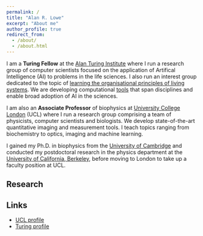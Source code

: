 ```yaml
---
permalink: /
title: "Alan R. Lowe"
excerpt: "About me"
author_profile: true
redirect_from:
  - /about/
  - /about.html
---
```


I am a **Turing Fellow** at the [Alan Turing Institute](https://www.turing.ac.uk) where I run a research group of computer scientists focused on the application of Artifical Intelligence (AI) to problems in the life sciences. I also run an interest group dedicated to the topic of [learning the organisational principles of living systems](https://www.turing.ac.uk/research/interest-groups/learning-organisational-principles-living-systems). We are developing computational [tools](https://github.com/alan-turing-institute/scivision) that span disciplines and enable broad adoption of AI in the sciences.

I am also an **Associate Professor** of biophysics at [University College London](https://www.ucl.ac.uk) (UCL) where I run a research group comprising  a team of physicists, computer scientists and biologists. We develop state-of-the-art quantitative imaging and measurement tools. I teach topics ranging from biochemistry to optics, imaging and machine learning.

I gained my Ph.D. in biophysics from the [University of Cambridge](https://www.cam.ac.uk) and conducted my postdoctoral research in the physics department at the [University of California, Berkeley](https://www.berkeley.edu), before moving to London to take up a faculty position at UCL.

Research
--------

Links
-----
* [UCL profile](https://iris.ucl.ac.uk/iris/browse/profile?upi=ARLOW07)
* [Turing profile](https://www.turing.ac.uk/people/turing-fellows/alan-lowe)
